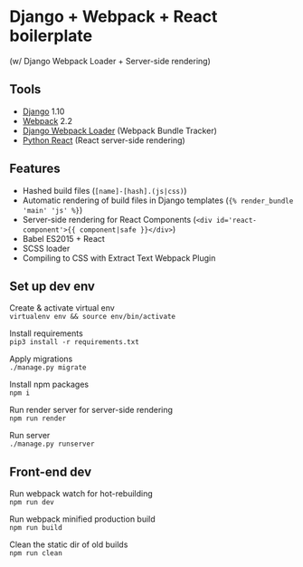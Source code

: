 # Django + Webpack + React boilerplate 
(w/ Django Webpack Loader + Server-side rendering)

## Tools
- [Django](https://github.com/django/django) 1.10
- [Webpack](https://github.com/webpack/webpack) 2.2
- [Django Webpack Loader](https://github.com/owais/django-webpack-loader) (Webpack Bundle Tracker)
- [Python React](https://github.com/markfinger/python-react) (React server-side rendering)

## Features
- Hashed build files (`[name]-[hash].(js|css)`)
- Automatic rendering of build files in Django templates (`{% render_bundle 'main' 'js' %}`)
- Server-side rendering for React Components (`<div id='react-component'>{{ component|safe }}</div>`)
- Babel ES2015 + React
- SCSS loader
- Compiling to CSS with Extract Text Webpack Plugin


## Set up dev env
Create & activate virtual env  
`virtualenv env && source env/bin/activate`

Install requirements  
`pip3 install -r requirements.txt`

Apply migrations  
`./manage.py migrate`

Install npm packages  
`npm i`

Run render server for server-side rendering  
`npm run render`

Run server  
`./manage.py runserver`


## Front-end dev
Run webpack watch for hot-rebuilding  
`npm run dev`

Run webpack minified production build  
`npm run build`

Clean the static dir of old builds  
`npm run clean`
